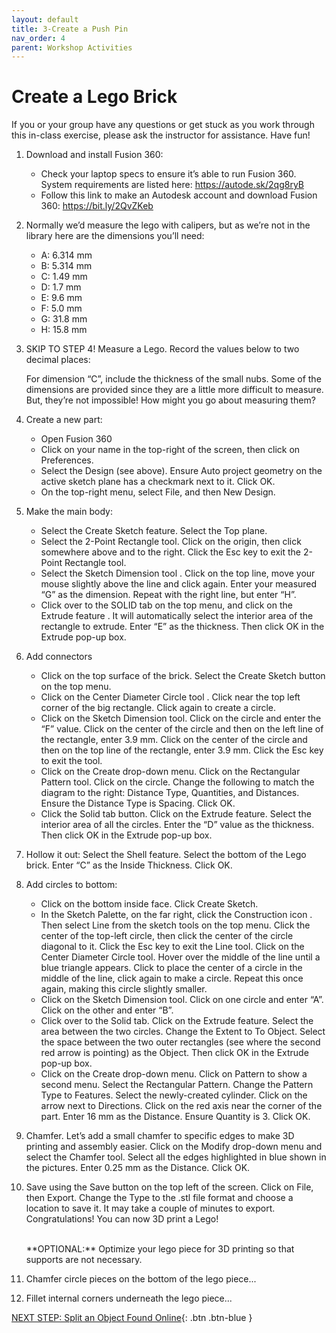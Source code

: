 ```yaml
---
layout: default
title: 3-Create a Push Pin
nav_order: 4
parent: Workshop Activities
---
```


# Create a Lego Brick

If you or your group have any questions or get stuck as you work through this in-class exercise, please ask the instructor for assistance.  Have fun!

1.  Download and install Fusion 360:
    -   Check your laptop specs to ensure it’s able to run Fusion 360. System requirements are listed here: https://autode.sk/2qg8ryB
    -   Follow this link to make an Autodesk account and download Fusion 360: https://bit.ly/2QvZKeb
2.  Normally we’d measure the lego with calipers, but as we’re not in the library here are the dimensions you’ll need:
    -   A: 6.314 mm
    -   B: 5.314 mm
    -   C: 1.49 mm
    -   D: 1.7 mm
    -   E: 9.6 mm
    -   F: 5.0 mm
    -   G: 31.8 mm
    -   H: 15.8 mm
3.  SKIP TO STEP 4! Measure a Lego. Record the values below to two decimal places:

    For dimension “C”, include the thickness of the small nubs. Some of the dimensions are provided since they are a little more difficult to measure. But, they’re not impossible! How might you go about measuring them?

4.  Create a new part:
    -   Open Fusion 360
    -   Click on your name in the top-right of the screen, then click on Preferences.
    -   Select the Design (see above). Ensure Auto project geometry on the active sketch plane has a checkmark next to it. Click OK.
    -   On the top-right menu, select File, and then New Design.
5.  Make the main body:
    -   Select the Create Sketch  feature. Select the Top plane.
    -   Select the 2-Point Rectangle  tool. Click on the origin, then click somewhere above and to the right. Click the Esc key to exit the 2-Point Rectangle tool.
    -   Select the Sketch Dimension tool . Click on the top line, move your mouse slightly above the line and click again. Enter your measured “G” as the dimension. Repeat with the right line, but enter “H”.
    -   Click over to the SOLID tab on the top menu, and click on the Extrude feature . It will automatically select the interior area of the rectangle to extrude. Enter “E” as the thickness. Then click OK in the Extrude pop-up box.
6.  Add connectors
    -   Click on the top surface of the brick. Select the Create Sketch button on the top menu.
    -   Click on the Center Diameter Circle tool . Click near the top left corner of the big rectangle. Click again to create a circle.
    -   Click on the Sketch Dimension tool. Click on the circle and enter the “F” value. Click on the center of the circle and then on the left line of the rectangle, enter 3.9 mm. Click on the center of the circle and then on the top line of the rectangle, enter 3.9 mm. Click the Esc key to exit the tool.
    -   Click on the Create drop-down menu. Click on the Rectangular Pattern  tool. Click on the circle. Change the following to match the diagram to the right: Distance Type, Quantities, and Distances. Ensure the Distance Type is Spacing. Click OK.
    -   Click the Solid tab button. Click on the Extrude feature. Select the interior area of all the circles. Enter the “D” value as the thickness. Then click OK in the Extrude pop-up box.
7.  Hollow it out: Select the Shell  feature. Select the bottom of the Lego brick. Enter “C” as the Inside Thickness. Click OK.
8.  Add circles to bottom:
    -   Click on the bottom inside face. Click Create Sketch.
    -   In the Sketch Palette, on the far right, click the Construction icon . Then select Line  from the sketch tools on the top menu. Click the center of the top-left circle, then click the center of the circle diagonal to it. Click the Esc key to exit the Line tool. Click on the Center Diameter Circle tool. Hover over the middle of the line until a blue triangle appears. Click to place the center of a circle in the middle of the line, click again to make a circle. Repeat this once again, making this circle slightly smaller.
    -   Click on the Sketch Dimension tool. Click on one circle and enter “A”. Click on the other and enter “B”.
    -   Click over to the Solid tab. Click on the Extrude feature. Select the area between the two circles. Change the Extent to To Object. Select the space between the two outer rectangles (see where the second red arrow is pointing) as the Object. Then click OK in the Extrude pop-up box.
    -   Click on the Create drop-down menu. Click on Pattern to show a second menu. Select the Rectangular Pattern. Change the Pattern Type to Features. Select the newly-created cylinder. Click on the arrow next to Directions. Click on the red axis near the corner of the part. Enter 16 mm as the Distance. Ensure Quantity is 3. Click OK.
9.  Chamfer. Let’s add a small chamfer to specific edges to make 3D printing and assembly easier. Click on the Modify drop-down menu and select the Chamfer  tool. Select all the edges highlighted in blue shown in the pictures. Enter 0.25 mm as the Distance. Click OK.
0.  Save using the Save button on the top left of the screen. Click on File, then Export. Change the Type to the .stl file format and choose a location to save it. It may take a couple of minutes to export. Congratulations! You can now 3D print a Lego!

    <br>
    **OPTIONAL:** Optimize your lego piece for 3D printing so that supports are not necessary.

1.  Chamfer circle pieces on the bottom of the lego piece...
2.  Fillet internal corners underneath the lego piece...

[NEXT STEP: Split an Object Found Online](act-4.html){: .btn .btn-blue }

